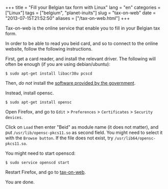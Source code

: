 +++
title = "Fill your Belgian tax form with Linux"
lang = "en"
categories = ["Linux"]
tags = ["belgium", "planet-inuits"]
slug = "tax-on-web"
date = "2013-07-15T21:52:50"
aliases = ["/tax-on-web.html"]
+++

Tax-on-web is the online service that enable you to fill in your Belgian tax form.

In order to be able to read you beid card, and so to connect to the online website, follow the following instructions.

First, get a card reader, and install the relevant driver. The following will often be enough (if you are using debian/ubuntu):

    $ sudo apt-get install libacr38u pcscd

Then, *do not* install the [software provided by the government](http://code.google.com/p/eid-mw/).

Instead, install opensc.

    $ sudo apt-get install opensc

Open Firefox, and go to `Edit` > `Preferences` > `Certificates` > `Security devices`.

Click on `Load` then enter "Beid" as module name (it does not matter), and put `/usr/lib/opensc-pkcs11.so` as second field. You might need to select it with the `Browse button`. If the file does not exist, try `/usr/lib64/opensc-pkcs11.so`.

You might need to start openscd:

    $ sudo service openscd start

Restart Firefox, and go to [tax-on-web](http://taxonweb.be).

You are done.
